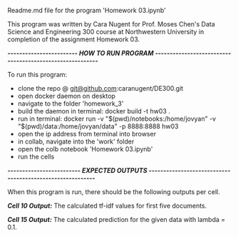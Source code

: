 Readme.md file for the program 'Homework 03.ipynb'

This program was written by Cara Nugent for Prof. Moses Chen's Data Science and Engineering 300 course at Northwestern University in completion of the assignment Homework 03.

***------------------------ HOW TO RUN PROGRAM ---------------------------------------------------------***  

To run this program: 
- clone the repo @ git@github.com:caranugent/DE300.git
- open docker daemon on desktop
- navigate to the folder 'homework_3'
- build the daemon in terminal:
    docker build -t hw03 .
- run in terminal: 
    docker run -v "$(pwd)/notebooks:/home/jovyan" -v "$(pwd)/data:/home/jovyan/data" -p 8888:8888 hw03
- open the ip address from terminal into browser
- in collab, navigate into the 'work' folder 
- open the colb notebook 'Homework 03.ipynb'
- run the cells

***------------------------- EXPECTED OUTPUTS ----------------------------------------------------------***  

When this program is run, there should be the following outputs per cell. 

***Cell 10 Output:*** The calculated tf-idf values for first five documents.

***Cell 15 Output:*** The calculated prediction for the given data with lambda = 0.1.


